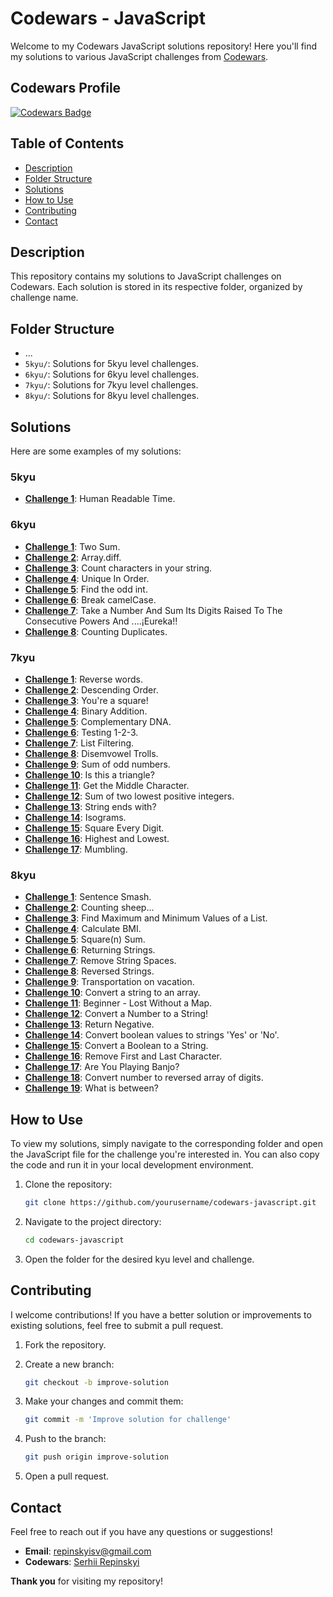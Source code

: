 # Codewars - JavaScript

Welcome to my Codewars JavaScript solutions repository! Here you'll find my solutions to various JavaScript challenges from [Codewars](https://www.codewars.com).

## Codewars Profile

[![Codewars Badge](https://www.codewars.com/users/Serhii%20Repinskyi/badges/large)](https://www.codewars.com/users/Serhii%20Repinskyi)

## Table of Contents

- [Description](#description)
- [Folder Structure](#folder-structure)
- [Solutions](#solutions)
- [How to Use](#how-to-use)
- [Contributing](#contributing)
- [Contact](#contact)

## Description

This repository contains my solutions to JavaScript challenges on Codewars. Each solution is stored in its respective folder, organized by challenge name.

## Folder Structure

- ...
- `5kyu/`: Solutions for 5kyu level challenges.
- `6kyu/`: Solutions for 6kyu level challenges.
- `7kyu/`: Solutions for 7kyu level challenges.
- `8kyu/`: Solutions for 8kyu level challenges.

## Solutions

Here are some examples of my solutions:

### 5kyu

- **[Challenge 1](/5kyu/Human-Readable-Time.js)**: Human Readable Time.

### 6kyu

- **[Challenge 1](/6kyu/Two-Sum.js)**: Two Sum.
- **[Challenge 2](/6kyu/Array-diff.js)**: Array.diff.
- **[Challenge 3](/6kyu/Count-characters-in-your-string.js)**: Count characters in your string.
- **[Challenge 4](/6kyu/Unique-In-Order.js)**: Unique In Order.
- **[Challenge 5](/6kyu/Find-the-odd-int.js)**: Find the odd int.
- **[Challenge 6](/6kyu/Break-camelCase.js)**: Break camelCase.
- **[Challenge 7](/6kyu/Take-a-Number-And-Sum-Its-Digits-Raised-To-The-Consecutive-Powers.js)**: Take a Number And Sum Its Digits Raised To The Consecutive Powers And ....¡Eureka!!
- **[Challenge 8](/6kyu/Counting-Duplicates.js)**: Counting Duplicates.

### 7kyu

- **[Challenge 1](/7kyu/Reverse-words.js)**: Reverse words.
- **[Challenge 2](/7kyu/Descending-Order.js)**: Descending Order.
- **[Challenge 3](/7kyu/You're-a-square!.js)**: You're a square!
- **[Challenge 4](/7kyu/Binary-Addition.js)**: Binary Addition.
- **[Challenge 5](/7kyu/Complementary-DNA.js)**: Complementary DNA.
- **[Challenge 6](/7kyu/Testing-1-2-3.js)**: Testing 1-2-3.
- **[Challenge 7](/7kyu/List-Filtering.js)**: List Filtering.
- **[Challenge 8](/7kyu/Disemvowel-Trolls.js)**: Disemvowel Trolls.
- **[Challenge 9](/7kyu/Sum-of-odd-numbers.js)**: Sum of odd numbers.
- **[Challenge 10](/7kyu/Is-this-a-triangle.js)**: Is this a triangle?
- **[Challenge 11](/7kyu/Get-the-Middle-Character.js)**: Get the Middle Character.
- **[Challenge 12](/7kyu/Sum-of-two-lowest-positive-integers.js)**: Sum of two lowest positive integers.
- **[Challenge 13](/7kyu/String-ends-with.js)**: String ends with?
- **[Challenge 14](/7kyu/Isograms.js)**: Isograms.
- **[Challenge 15](/7kyu/Square-Every-Digit.js)**: Square Every Digit.
- **[Challenge 16](/7kyu/Highest-and-Lowest.js)**: Highest and Lowest.
- **[Challenge 17](/7kyu/Mumbling.js)**: Mumbling.

### 8kyu

- **[Challenge 1](/8kyu/Sentence-Smash.js)**: Sentence Smash.
- **[Challenge 2](/8kyu/Counting-Sheep.js)**: Counting sheep...
- **[Challenge 3](/8kyu/Find-Maximum-and-Minimum-Values-of-a-List.js)**: Find Maximum and Minimum Values of a List.
- **[Challenge 4](/8kyu/Calculate-BMI.js)**: Calculate BMI.
- **[Challenge 5](/8kyu/Square(n)-Sum.js)**: Square(n) Sum.
- **[Challenge 6](/8kyu/Returning-Strings.js)**: Returning Strings.
- **[Challenge 7](/8kyu/Remove-String-Spaces.js)**: Remove String Spaces.
- **[Challenge 8](/8kyu/Reversed-Strings.js)**: Reversed Strings.
- **[Challenge 9](/8kyu/Transportation-on-vacation.js)**: Transportation on vacation.
- **[Challenge 10](/8kyu/Convert-a-string-to-an-array.js)**: Convert a string to an array.
- **[Challenge 11](/8kyu/Beginner-Lost-Without-a-Map.js)**: Beginner - Lost Without a Map.
- **[Challenge 12](/8kyu/Convert-a-Number-to-a-String!.js)**: Convert a Number to a String!
- **[Challenge 13](/8kyu/Return-Negative.js)**: Return Negative.
- **[Challenge 14](/8kyu/Convert-boolean-values-to-strings-'Yes'-or-'No'.js)**: Convert boolean values to strings 'Yes' or 'No'.
- **[Challenge 15](/8kyu/Convert-a-Boolean-to-a-String.js)**: Convert a Boolean to a String.
- **[Challenge 16](/8kyu/Remove-First-and-Last-Character.js)**: Remove First and Last Character.
- **[Challenge 17](/8kyu/Are-You-Playing-Banjo.js)**: Are You Playing Banjo?
- **[Challenge 18](/8kyu/Convert-number-to-reversed-array-of-digits.js)**: Convert number to reversed array of digits.
- **[Challenge 19](/8kyu/What-is-between.js)**: What is between?

## How to Use

To view my solutions, simply navigate to the corresponding folder and open the JavaScript file for the challenge you're interested in. You can also copy the code and run it in your local development environment.

1. Clone the repository:
    ```bash
    git clone https://github.com/yourusername/codewars-javascript.git
    ```

2. Navigate to the project directory:
    ```bash
    cd codewars-javascript
    ```

3. Open the folder for the desired kyu level and challenge.

## Contributing

I welcome contributions! If you have a better solution or improvements to existing solutions, feel free to submit a pull request.

1. Fork the repository.
2. Create a new branch:
    ```bash
    git checkout -b improve-solution
    ```

3. Make your changes and commit them:
    ```bash
    git commit -m 'Improve solution for challenge'
    ```

4. Push to the branch:
    ```bash
    git push origin improve-solution
    ```

5. Open a pull request.

## Contact

Feel free to reach out if you have any questions or suggestions!

- **Email**: [repinskyisv@gmail.com](mailto:repinskyisv@gmail.com)
- **Codewars**: [Serhii Repinskyi](https://www.codewars.com/users/Serhii%20Repinskyi)

**Thank you** for visiting my repository!
